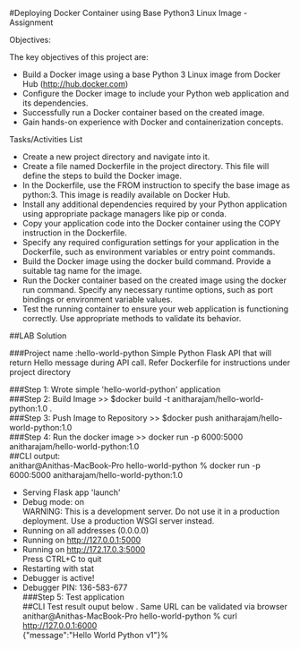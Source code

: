 #Deploying Docker Container using Base Python3 Linux Image - Assignment

Objectives:

The key objectives of this project are:
- Build a Docker image using a base Python 3 Linux image from Docker Hub (http://hub.docker.com)
- Configure the Docker image to include your Python web application and its dependencies.
- Successfully run a Docker container based on the created image.
- Gain hands-on experience with Docker and containerization concepts.

Tasks/Activities List
- Create a new project directory and navigate into it.
- Create a file named Dockerfile in the project directory. This file will define the steps to build the Docker image.
- In the Dockerfile, use the FROM instruction to specify the base image as python:3. This image is readily available on Docker Hub.
- Install any additional dependencies required by your Python application using appropriate package managers like pip or conda.
- Copy your application code into the Docker container using the COPY instruction in the Dockerfile.
- Specify any required configuration settings for your application in the Dockerfile, such as environment variables or entry point commands.
- Build the Docker image using the docker build command. Provide a suitable tag name for the image.
- Run the Docker container based on the created image using the docker run command. Specify any necessary runtime options, such as port bindings or environment variable values.
- Test the running container to ensure your web application is functioning correctly. Use appropriate methods to validate its behavior.

##LAB Solution

###Project name :hello-world-python
Simple Python Flask API that will return Hello message during API call.
Refer Dockerfile for instructions under project directory

###Step 1: Wrote simple 'hello-world-python' application <br />
###Step 2: Build Image >> $docker build -t anitharajam/hello-world-python:1.0 .<br />
###Step 3: Push Image to Repository >>  $docker push anitharajam/hello-world-python:1.0<br />
###Step 4: Run the docker image >> docker run -p 6000:5000 anitharajam/hello-world-python:1.0<br />
##CLI output:<br/>
anithar@Anithas-MacBook-Pro hello-world-python % docker run -p 6000:5000 anitharajam/hello-world-python:1.0<br />
 * Serving Flask app 'launch'<br />
 * Debug mode: on<br />
WARNING: This is a development server. Do not use it in a production deployment. Use a production WSGI server instead.<br />
 * Running on all addresses (0.0.0.0)<br />
 * Running on http://127.0.0.1:5000<br />
 * Running on http://172.17.0.3:5000<br />
Press CTRL+C to quit<br />
 * Restarting with stat<br />
 * Debugger is active!<br />
 * Debugger PIN: 136-583-677<br />
###Step 5: Test application<br />
##CLI Test result ouput below . Same URL can be validated via browser <br />
anithar@Anithas-MacBook-Pro hello-world-python % curl http://127.0.0.1:6000<br />
{"message":"Hello World Python v1"}%      <br />

   




